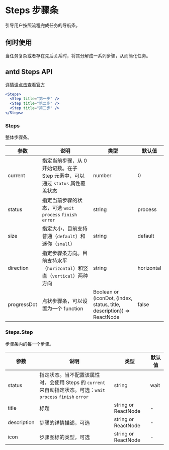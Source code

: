 # Steps 步骤条

引导用户按照流程完成任务的导航条。

## 何时使用

当任务复杂或者存在先后关系时，将其分解成一系列步骤，从而简化任务。

## antd Steps API
[详情请点击查看官方](https://ant.design/components/steps-cn/)

```jsx
<Steps>
  <Step title="第一步" />
  <Step title="第二步" />
  <Step title="第三步" />
</Steps>
```

### Steps

整体步骤条。

| 参数      | 说明                                      | 类型         | 默认值 |
|----------|------------------------------------------|-------------|-------|
| current | 指定当前步骤，从 0 开始记数。在子 Step 元素中，可以通过 `status` 属性覆盖状态 | number | 0 |
| status | 指定当前步骤的状态，可选 `wait` `process` `finish` `error` | string | process |
| size | 指定大小，目前支持普通（`default`）和迷你（`small`）| string | default |
| direction | 指定步骤条方向。目前支持水平（`horizontal`）和竖直（`vertical`）两种方向 | string | horizontal  |
| progressDot | 点状步骤条，可以设置为一个 function | Boolean or (iconDot, {index, status, title, description}) => ReactNode | false |

### Steps.Step

步骤条内的每一个步骤。

| 参数      | 说明                                     | 类型       | 默认值 |
|----------|-----------------------------------------|------------|-------|
| status | 指定状态。当不配置该属性时，会使用 Steps 的 `current` 来自动指定状态。可选：`wait` `process` `finish` `error` | string | wait |
| title | 标题 | string or ReactNode | -     |
| description | 步骤的详情描述，可选 | string or ReactNode | -  |
| icon | 步骤图标的类型，可选 | string or ReactNode | - |
